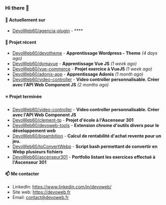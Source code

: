 ### Hi there 👋

#### 👷 Actuellement sur 

- [DevoWeb60/agencia-plugin](https://github.com/DevoWeb60/agencia-plugin) - ****

#### 🌱 Projet récent

- [DevoWeb60/devotheme](https://github.com/DevoWeb60/devotheme) - **Apprentissage Wordpress - Theme** *(4 days ago)*
- [DevoWeb60/dymavue](https://github.com/DevoWeb60/dymavue) - **Apprentissage Vue JS** *(1 week ago)*
- [DevoWeb60/vue-commerce](https://github.com/DevoWeb60/vue-commerce) - **Projet exercice à VueJS** *(1 week ago)*
- [DevoWeb60/adonis-app](https://github.com/DevoWeb60/adonis-app) - **Apprentissage Adonis** *(1 month ago)*
- [DevoWeb60/video-controller](https://github.com/DevoWeb60/video-controller) - **Video controller personnalisable. Créer avec l&#39;API Web Component JS** *(2 months ago)*

#### ⭐ Projet terminée

- [DevoWeb60/video-controller](https://github.com/DevoWeb60/video-controller) - **Video controller personnalisable. Créer avec l&#39;API Web Component JS**
- [DevoWeb60/clement-tp](https://github.com/DevoWeb60/clement-tp) - **Projet d&#39;école à l&#39;Ascenseur 301**
- [DevoWeb60/devoweb-tools](https://github.com/DevoWeb60/devoweb-tools) - **Extension chrome d&#39;outils divers pour le développement web**
- [DevoWeb60/bigambition](https://github.com/DevoWeb60/bigambition) - **Calcul de rentabilité d&#39;achat revente pour un jeu.**
- [DevoWeb60/toConvertWebp](https://github.com/DevoWeb60/toConvertWebp) - **Script bash permettant de convertir en Webp plusieurs fichiers**
- [DevoWeb60/ascenseur301](https://github.com/DevoWeb60/ascenseur301) - **Portfolio listant les exercices effectué à l&#39;Ascenseur 301**

#### 📫 Me contacter

- LinkedIn: https://www.linkedin.com/in/devoweb/
- Site web: https://devoweb.fr
- Email: contact@devoweb.fr

